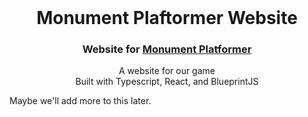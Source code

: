 <h1 align="center" style="margin-top: 0;">Monument Plaftormer Website</h1>
<h3 align="center">Website for <a href="https://github.com/gamer-gang/monument-platformer">Monument Platformer</a></h3>
<p align="center">
  A website for our game <br />
  Built with Typescript, React, and BlueprintJS
</p>

Maybe we'll add more to this later.
